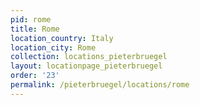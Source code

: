 ```yaml
---
pid: rome
title: Rome
location_country: Italy
location_city: Rome
collection: locations_pieterbruegel
layout: locationpage_pieterbruegel
order: '23'
permalink: /pieterbruegel/locations/rome
---
```

